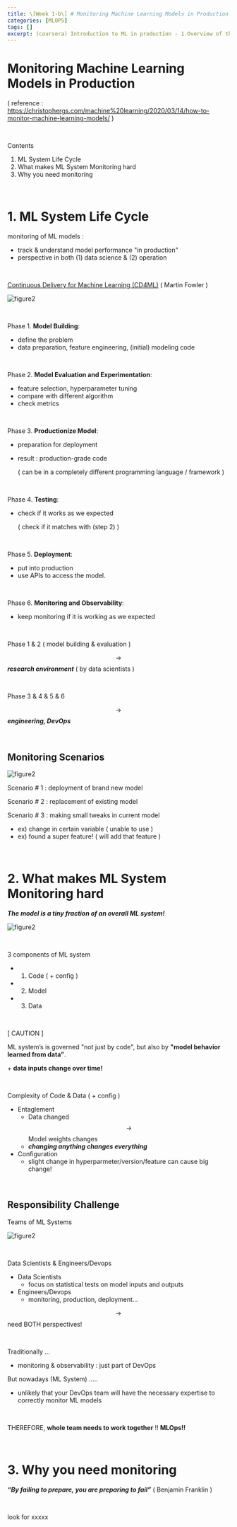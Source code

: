 ```yaml
---
title: \[Week 1-b\] # Monitoring Machine Learning Models in Production
categories: [MLOPS]
tags: []
excerpt: (coursera) Introduction to ML in production - 1.Overview of the ML Lifecycle and Deployment
---
```


<script src="https://cdn.mathjax.org/mathjax/latest/MathJax.js?config=TeX-AMS-MML_HTMLorMML" type="text/javascript"></script>

# Monitoring Machine Learning Models in Production

( reference : https://christophergs.com/machine%20learning/2020/03/14/how-to-monitor-machine-learning-models/ )

<br>

Contents

1. ML System Life Cycle
2. What makes ML System Monitoring hard
3. Why you need monitoring

<br>

# 1. ML System Life Cycle

monitoring of ML models :

- track & understand model performance "in production"
- perspective in both (1) data science & (2) operation

<br>

[Continuous Delivery for Machine Learning (CD4ML)](https://martinfowler.com/articles/cd4ml.html) ( Martin Fowler )

![figure2](/assets/img/mlops/img25.png)

<br>

Phase 1. **Model Building**: 

- define the problem
- data preparation, feature engineering, (initial) modeling code

<br>

Phase 2. **Model Evaluation and Experimentation**: 

- feature selection, hyperparameter tuning
- compare with different algorithm
- check metrics

<br>

Phase 3. **Productionize Model**: 

- preparation for deployment

- result : production-grade code

  ( can be in a completely different programming language / framework )

<br>

Phase 4. **Testing**: 

- check if it works as we expected

  ( check if it matches with (step 2) )

<br>

Phase 5. **Deployment**: 

- put into production
- use APIs to access the model.

<br>

Phase 6. **Monitoring and Observability**: 

- keep monitoring if it is working as we expected

<br>

Phase 1 & 2 ( model building & evaluation )

$$\rightarrow$$ ***research environment*** ( by data scientists )

<br>

Phase 3 & 4 & 5 & 6

$$\rightarrow$$ ***engineering, DevOps***

<br>

## Monitoring Scenarios

![figure2](/assets/img/mlops/img26.png)

Scenario \# 1 : deployment of brand new model

Scenario \# 2 : replacement of existing model

Scenario \# 3 : making small tweaks in current model

- ex) change in certain variable ( unable to use )
- ex) found a super feature! ( will add that feature )

<br>

# 2. What makes ML System Monitoring hard

***The model is a tiny fraction of an overall ML system!***

![figure2](/assets/img/mlops/img27.png)

<br>

3 components of ML system

- 1) Code ( + config )
- 2) Model
- 3) Data

<br>

[ CAUTION ]

ML system’s is governed "not just by code", but also by **"model behavior learned from data"**. 

\+ **data inputs change over time!**  

<br>

Complexity of Code & Data ( + config )

- Entaglement
  - Data changed $$\rightarrow$$ Model weights changes
  - ***changing anything changes everything***
- Configuration
  - slight change in hyperparmeter/version/feature can cause big change!

<br>

## Responsibility Challenge

Teams of ML Systems

![figure2](/assets/img/mlops/img28.png)

<br>

Data Scientists & Engineers/Devops

- Data Scientists
  - focus on statistical tests on model inputs and outputs
- Engineers/Devops
  - monitoring, production, deployment...

$$\rightarrow$$ need BOTH perspectives!

<br>

Traditionally ...

- monitoring & observability  : just part of DevOps

But nowadays (ML System) .....

- unlikely that your DevOps team will have the necessary expertise to correctly monitor ML models

<br>

THEREFORE, **whole team needs to work together** !! **MLOps!!**

<br>

# 3. Why you need monitoring

***“By failing to prepare, you are preparing to fail”*** ( Benjamin Franklin )

<br>

look for xxxxx

<br>